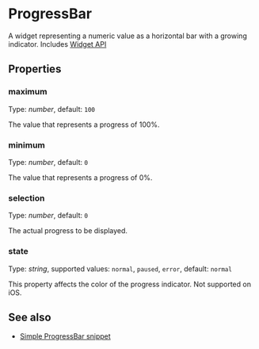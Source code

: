 # ProgressBar
A widget representing a numeric value as a horizontal bar with a growing indicator.
Includes [Widget API](Widget.md)

## Properties
### maximum
Type: *number*, default: `100`

The value that represents a progress of 100%.
### minimum
Type: *number*, default: `0`

The value that represents a progress of 0%.
### selection
Type: *number*, default: `0`

The actual progress to be displayed.
### state
Type: *string*, supported values: `normal`, `paused`, `error`, default: `normal`

This property affects the color of the progress indicator. Not supported on iOS.

## See also
- [Simple ProgressBar snippet](https://github.com/eclipsesource/tabris-js/blob/master/snippets/progressbar/progressbar.js)
